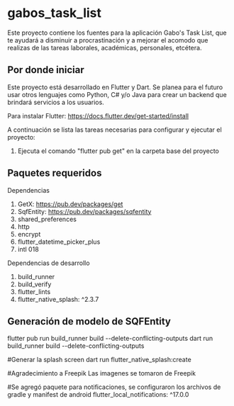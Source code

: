 # gabos_task_list

Este proyecto contiene los fuentes para la aplicación Gabo's Task List, que te ayudará a disminuir a procrastinación y a mejorar
el acomodo que realizas de las tareas laborales, académicas, personales, etcétera.

## Por donde iniciar

Este proyecto está desarrollado en Flutter y Dart. Se planea para el futuro usar otros lenguajes como Python, C# y/o Java para crear
un backend que brindará servicios a los usuarios.

Para instalar Flutter:
https://docs.flutter.dev/get-started/install

A continuación se lista las tareas necesarias para configurar y ejecutar el proyecto:
1. Ejecuta el comando "flutter pub get" en la carpeta base del proyecto


## Paquetes requeridos
Dependencias
1. GetX: https://pub.dev/packages/get
2. SqfEntity: https://pub.dev/packages/sqfentity
3. shared_preferences
4. http
5. encrypt
6. flutter_datetime_picker_plus
7. intl 018

Dependencias de desarrollo
1. build_runner
2. build_verify
3. flutter_lints
4. flutter_native_splash: ^2.3.7

## Generación de modelo de SQFEntity
flutter pub run build_runner build --delete-conflicting-outputs
dart run build_runner build --delete-conflicting-outputs

#Generar la splash screen
dart run flutter_native_splash:create

#Agradecimiento a Freepik
Las imagenes se tomaron de Freepik

#Se agregó paquete para notificaciones, se configuraron los archivos de gradle y manifest de android
  flutter_local_notifications: ^17.0.0
